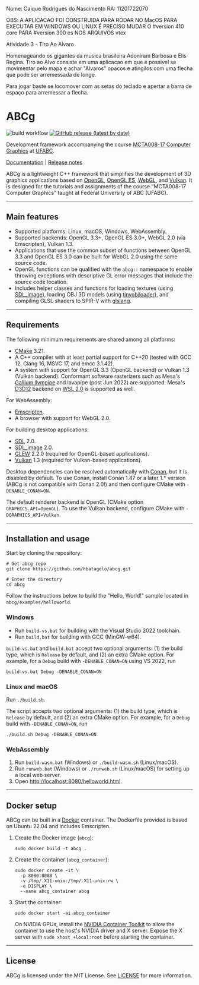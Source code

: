 Nome: Caique Rodrigues do Nascimento
RA: 11201722070

OBS: A APLICACAO FOI CONSTRUIDA PARA RODAR NO MacOS PARA EXECUTAR EM WINDOWS OU LINUX É PRECISO MUDAR O #version 410 core PARA #version 300 es NOS ARQUIVOS vtex

Atividade 3 - Tiro Ao Alvaro

Homenageando os gigantes da musica brasileira Adoniram Barbosa e Elis Regina. Tiro ao Alvo consiste em uma aplicacao em que é possivel se movimentar pelo mapa e achar "Alvaros" opacos e atingilos com uma flecha que pode ser arremessada de longe. 

Para jogar baste se locomover com as setas do teclado e apertar a barra de espaço para arremessar a flecha.



# ABCg

![build workflow](https://github.com/hbatagelo/abcg/actions/workflows/build.yml/badge.svg)
[![GitHub release (latest by date)](https://img.shields.io/github/v/release/hbatagelo/abcg)](https://github.com/hbatagelo/abcg/releases/latest)

Development framework accompanying the course [MCTA008-17 Computer Graphics](http://professor.ufabc.edu.br/~harlen.batagelo/cg/) at [UFABC](https://www.ufabc.edu.br/).

[Documentation](https://hbatagelo.github.io/abcg/abcg/doc/html/) | [Release notes](CHANGELOG.md)

ABCg is a lightweight C++ framework that simplifies the development of 3D graphics applications based on [OpenGL](https://www.opengl.org), [OpenGL ES](https://www.khronos.org), [WebGL](https://www.khronos.org/webgl/), and [Vulkan](https://www.vulkan.org). It is designed for the tutorials and assignments of the course "MCTA008-17 Computer Graphics" taught at Federal University of ABC (UFABC).

***

## Main features

*   Supported platforms: Linux, macOS, Windows, WebAssembly.
*   Supported backends: OpenGL 3.3+, OpenGL ES 3.0+, WebGL 2.0 (via Emscripten), Vulkan 1.3.
*   Applications that use the common subset of functions between OpenGL 3.3 and OpenGL ES 3.0 can be built for WebGL 2.0 using the same source code.
*   OpenGL functions can be qualified with the `abcg::` namespace to enable throwing exceptions with descriptive GL error messages that include the source code location.
*   Includes helper classes and functions for loading textures (using [SDL\_image](https://www.libsdl.org/projects/SDL_image/)), loading OBJ 3D models (using [tinyobjloader](https://github.com/tinyobjloader/tinyobjloader)), and compiling GLSL shaders to SPIR-V with [glslang](https://github.com/KhronosGroup/glslang).

***

## Requirements

The following minimum requirements are shared among all platforms:

*   [CMake](https://cmake.org/) 3.21.
*   A C++ compiler with at least partial support for C++20 (tested with GCC 12, Clang 16, MSVC 17, and emcc 3.1.42).
*   A system with support for OpenGL 3.3 (OpenGL backend) or Vulkan 1.3 (Vulkan backend). Conformant software rasterizers such as Mesa's [Gallium llvmpipe](https://docs.mesa3d.org/drivers/llvmpipe.html) and lavapipe (post Jun 2022) are supported. Mesa's [D3D12](https://devblogs.microsoft.com/directx/directx-heart-linux/) backend on [WSL 2.0](https://docs.microsoft.com/en-us/windows/wsl/install) is supported as well.

For WebAssembly:

*   [Emscripten](https://emscripten.org/).
*   A browser with support for WebGL 2.0.

For building desktop applications:

*   [SDL](https://www.libsdl.org/) 2.0.
*   [SDL\_image](https://www.libsdl.org/projects/SDL_image/) 2.0.
*   [GLEW](http://glew.sourceforge.net/) 2.2.0 (required for OpenGL-based applications).
*   [Vulkan](https://www.lunarg.com/vulkan-sdk/) 1.3 (required for Vulkan-based applications).

Desktop dependencies can be resolved automatically with [Conan](https://conan.io/), but it is disabled by default. To use Conan, install Conan 1.47 or a later 1.\* version (ABCg is not compatible with Conan 2.0!) and then configure CMake with `-DENABLE_CONAN=ON`.

The default renderer backend is OpenGL (CMake option `GRAPHICS_API=OpenGL`). To use the Vulkan backend, configure CMake with `-DGRAPHICS_API=Vulkan`.

***

## Installation and usage

Start by cloning the repository:

    # Get abcg repo
    git clone https://github.com/hbatagelo/abcg.git

    # Enter the directory
    cd abcg

Follow the instructions below to build the "Hello, World!" sample located in `abcg/examples/helloworld`.

### Windows

*   Run `build-vs.bat` for building with the Visual Studio 2022 toolchain.
*   Run `build.bat` for building with GCC (MinGW-w64).

`build-vs.bat` and `build.bat` accept two optional arguments: (1) the build type, which is `Release` by default, and (2) an extra CMake option. For example, for a `Debug` build with `-DENABLE_CONAN=ON` using VS 2022, run

    build-vs.bat Debug -DENABLE_CONAN=ON

### Linux and macOS

Run `./build.sh`.

The script accepts two optional arguments: (1) the build type, which is `Release` by default, and (2) an extra CMake option. For example, for a `Debug` build with `-DENABLE_CONAN=ON`, run

    ./build.sh Debug -DENABLE_CONAN=ON

### WebAssembly

1.  Run `build-wasm.bat` (Windows) or `./build-wasm.sh` (Linux/macOS).
2.  Run `runweb.bat` (Windows) or `./runweb.sh` (Linux/macOS) for setting up a local web server.
3.  Open <http://localhost:8080/helloworld.html>.

***

## Docker setup

ABCg can be built in a [Docker](https://www.docker.com/) container. The Dockerfile provided is based on Ubuntu 22.04 and includes Emscripten.

1.  Create the Docker image (`abcg`):

        sudo docker build -t abcg .

2.  Create the container (`abcg_container`):

        sudo docker create -it \
          -p 8080:8080 \
          -v /tmp/.X11-unix:/tmp/.X11-unix:rw \
          -e DISPLAY \
          --name abcg_container abcg

3.  Start the container:

        sudo docker start -ai abcg_container

    On NVIDIA GPUs, install the [NVIDIA Container Toolkit](https://github.com/NVIDIA/nvidia-docker) to allow the container to use the host's NVIDIA driver and X server. Expose the X server with `sudo xhost +local:root` before starting the container.

***

## License

ABCg is licensed under the MIT License. See [LICENSE](https://github.com/hbatagelo/abcg/blob/main/LICENSE) for more information.
